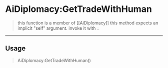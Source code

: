 # AiDiplomacy:GetTradeWithHuman
> this function is a member of [[AiDiplomacy]]
> this method expects an implicit "self" argument. invoke it with `:`
-----
## Usage
> AiDiplomacy:GetTradeWithHuman()
